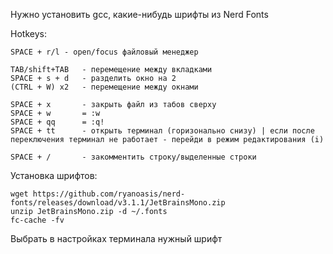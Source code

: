 Нужно установить gcc, какие-нибудь шрифты из Nerd Fonts

Hotkeys:
```
SPACE + r/l - open/focus файловый менеджер

TAB/shift+TAB   - перемещение между вкладками
SPACE + s + d   - разделить окно на 2
(CTRL + W) x2   - перемещение между окнами 

SPACE + x       - закрыть файл из табов сверху
SPACE + w       = :w
SPACE + qq      = :q!
SPACE + tt      - открыть терминал (горизонально снизу) | если после переключения терминал не работает - перейди в режим редактирования (i)

SPACE + /       - закомментить строку/выделенные строки
```

Установка шрифтов:
```
wget https://github.com/ryanoasis/nerd-fonts/releases/download/v3.1.1/JetBrainsMono.zip
unzip JetBrainsMono.zip -d ~/.fonts
fc-cache -fv
```
Выбрать в настройках терминала нужный шрифт 
